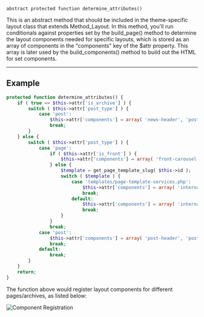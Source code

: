 `abstract protected function determine_attributes()`

This is an abstract method that should be included in the theme-specific layout class that extends Method_Layout. In this method, you'll run conditionals against properties set by the build_page() method to determine the layout components needed for specific layouts, which is stored as an array of components in the "components" key of the $attr property. This array is later used by the build_components() method to build out the HTML for set components.

***

## Example

```php
protected function determine_attributes() {
	if ( true == $this->attr['is_archive'] ) {
		switch ( $this->attr['post_type'] ) {
			case 'post':
				$this->attr['components'] = array( 'news-header', 'post-list' );
				break;
		}
	} else {
		switch ( $this->attr['post_type'] ) {
			case 'page':
				if ( $this->attr['is_front'] ) {
					$this->attr['components'] = array( 'front-carousel', 'front-intro' );
				} else {
					$template = get_page_template_slug( $this->id );
					switch ( $template ) {
						case 'templates/page-template-services.php':
							$this->attr['components'] = array( 'internal-header', 'services-list' );
							break;
						default:
							$this->attr['components'] = array( 'internal-header', 'default-content' );
							break;
					}
				}
				break;
			case 'post':
				$this->attr['components'] = array( 'post-header', 'post-content' );
				break;
			default:
				break;
		}
	}
	return;
}
```

The function above would register layout components for different pages/archives, as listed below:

![Component Registration](https://robclark.io/assets/method_wiki_images/method_reference_determine_attributes.png)